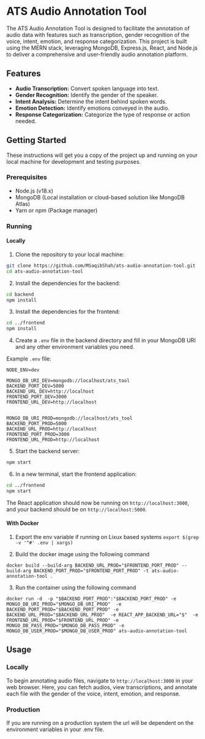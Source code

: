 # ATS Audio Annotation Tool

The ATS Audio Annotation Tool is designed to facilitate the annotation of audio data with features such as transcription, gender recognition of the voice, intent, emotion, and response categorization. This project is built using the MERN stack, leveraging MongoDB, Express.js, React, and Node.js to deliver a comprehensive and user-friendly audio annotation platform.

## Features

- **Audio Transcription:** Convert spoken language into text.
- **Gender Recognition:** Identify the gender of the speaker.
- **Intent Analysis:** Determine the intent behind spoken words.
- **Emotion Detection:** Identify emotions conveyed in the audio.
- **Response Categorization:** Categorize the type of response or action needed.

## Getting Started

These instructions will get you a copy of the project up and running on your local machine for development and testing purposes.

### Prerequisites

- Node.js (v18.x)
- MongoDB (Local installation or cloud-based solution like MongoDB Atlas)
- Yarn or npm (Package manager)

### Running
#### Locally

1. Clone the repository to your local machine:

```bash
git clone https://github.com/MSaqibShah/ats-audio-annotation-tool.git
cd ats-audio-annotation-tool
```

2. Install the dependencies for the backend:

```bash
cd backend
npm install
```

3. Install the dependencies for the frontend:

```bash
cd ../frontend
npm install
```

4. Create a `.env` file in the backend directory and fill in your MongoDB URI and any other environment variables you need.

Example `.env` file:

```plaintext
NODE_ENV=dev

MONGO_DB_URI_DEV=mongodb://localhost/ats_tool
BACKEND_PORT_DEV=5000
BACKEND_URL_DEV=http://localhost
FRONTEND_PORT_DEV=3000
FRONTEND_URL_DEV=http://localhost


MONGO_DB_URI_PROD=mongodb://localhost/ats_tool
BACKEND_PORT_PROD=5000
BACKEND_URL_PROD=http://localhost
FRONTEND_PORT_PROD=3000
FRONTEND_URL_PROD=http://localhost
```

5. Start the backend server:

```bash
npm start
```

6. In a new terminal, start the frontend application:

```bash
cd ../frontend
npm start
```

The React application should now be running on `http://localhost:3000`, and your backend should be on `http://localhost:5000`.

#### With Docker
1. Export the env variable if running on Lixux based systems
`export $(grep -v '^#' .env | xargs)`

2. Build the docker image using the following command

`docker build --build-arg BACKEND_URL_PROD="$FRONTEND_PORT_PROD" --build-arg BACKEND_PORT_PROD="$FRONTEND_PORT_PROD" -t ats-audio-annotation-tool .`

3. Run the container using the following command

`docker run -d  -p "$BACKEND_PORT_PROD":"$BACKEND_PORT_PROD" -e MONGO_DB_URI_PROD="$MONGO_DB_URI_PROD"  -e BACKEND_PORT_PROD="$BACKEND_PORT_PROD" -e BACKEND_URL_PROD="$BACKEND_URL_PROD"  -e REACT_APP_BACKEND_URL="$"  -e FRONTEND_URL_PROD="$FRONTEND_URL_PROD" -e MONGO_DB_PASS_PROD="$MONGO_DB_PASS_PROD" -e MONGO_DB_USER_PROD="$MONGO_DB_USER_PROD" ats-audio-annotation-tool`

## Usage

### Locally
To begin annotating audio files, navigate to `http://localhost:3000` in your web browser. Here, you can fetch audios, view transcriptions, and annotate each file with the gender of the voice, intent, emotion, and response. 

### Production
If you are running on a production system the url will be dependent on the environment variables in your .env file.
